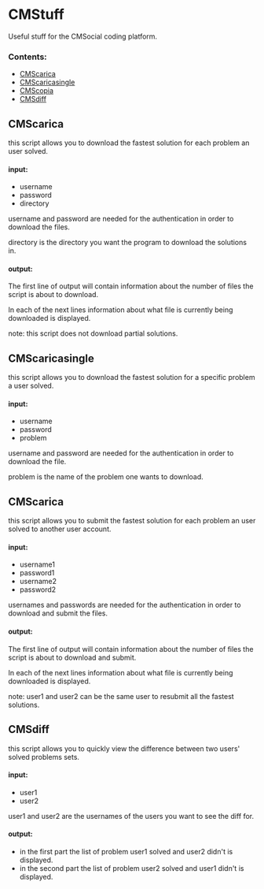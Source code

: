 # CMStuff
Useful stuff for the CMSocial coding platform.
### Contents: ###
* [CMScarica](#cmscarica)
* [CMScaricasingle](#cmscaricasingle)
* [CMScopia](#cmscopia)
* [CMSdiff](#cmsdiff)

## CMScarica
this script allows you to download the fastest solution for each problem an user solved.

#### input:
* username
* password
* directory

username and password are needed for the authentication in order to download the files.

directory is the directory you want the program to download the solutions in.

#### output:
The first line of output will contain information about the number of files the script is about to download.

In each of the next lines information about what file is currently being downloaded is displayed.

note: this script does not download partial solutions.

## CMScaricasingle
this script allows you to download the fastest solution for a specific problem a user solved.

#### input:
* username
* password
* problem

username and password are needed for the authentication in order to download the file.

problem is the name of the problem one wants to download.

## CMScarica
this script allows you to submit the fastest solution for each problem an user solved to another user account.

#### input:
* username1
* password1
* username2
* password2

usernames and passwords are needed for the authentication in order to download and submit the files.

#### output:
The first line of output will contain information about the number of files the script is about to download and submit.

In each of the next lines information about what file is currently being downloaded is displayed.

note: user1 and user2 can be the same user to resubmit all the fastest solutions.

## CMSdiff
this script allows you to quickly view the difference between two users' solved problems sets.

#### input:
* user1
* user2

user1 and user2 are the usernames of the users you want to see the diff for.

#### output:
* in the first part the list of problem user1 solved and user2 didn't is displayed.
* in the second part the list of problem user2 solved and user1 didn't is displayed.
